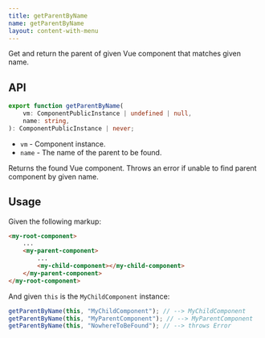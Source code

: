 ```yaml
---
title: getParentByName
name: getParentByName
layout: content-with-menu
---
```


Get and return the parent of given Vue component that matches given name.

## API

```ts
export function getParentByName(
    vm: ComponentPublicInstance | undefined | null,
    name: string,
): ComponentPublicInstance | never;
```

-   `vm` - Component instance.
-   `name` - The name of the parent to be found.

Returns the found Vue component.
Throws an error if unable to find parent component by given name.

## Usage

Given the following markup:

```html static
<my-root-component>
    ...
    <my-parent-component>
        ...
        <my-child-component></my-child-component>
    </my-parent-component>
</my-root-component>
```

And given `this` is the `MyChildComponent` instance:

```ts
getParentByName(this, "MyChildComponent"); // --> MyChildComponent
getParentByName(this, "MyParentComponent"); // --> MyParentComponent
getParentByName(this, "NowhereToBeFound"); // --> throws Error
```

